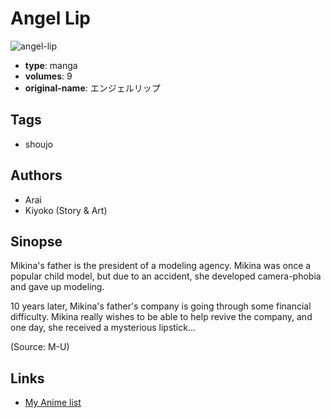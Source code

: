 # Angel Lip

![angel-lip](https://cdn.myanimelist.net/images/manga/4/11530.jpg)

-   **type**: manga
-   **volumes**: 9
-   **original-name**: エンジェルリップ

## Tags

-   shoujo

## Authors

-   Arai
-   Kiyoko (Story & Art)

## Sinopse

Mikina's father is the president of a modeling agency. Mikina was once a popular child model, but due to an accident, she developed camera-phobia and gave up modeling.

10 years later, Mikina's father's company is going through some financial difficulty. Mikina really wishes to be able to help revive the company, and one day, she received a mysterious lipstick...

(Source: M-U)

## Links

-   [My Anime list](https://myanimelist.net/manga/8425/Angel_Lip)
